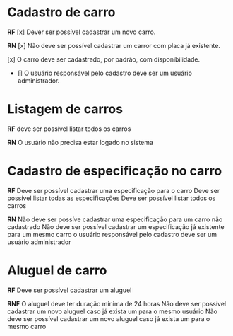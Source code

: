 # Cadastro de carro

**RF**
[x] Dever ser possível cadastrar um novo carro.

**RN**
[x] Não deve ser possível cadastrar um carror com placa já existente.
<!-- [] Não deve ser possível alterar a placa de um carror já cadastrado. -->
[x] O carro deve ser cadastrado, por padrão, com disponibilidade.
* [] O usuário responsável pelo cadastro deve ser um usuário administrador.

# Listagem de carros

**RF**
deve ser possível listar todos os carros

**RN**
O usuário não precisa estar logado no sistema


# Cadastro de especificação no carro
**RF**
Deve ser possível cadastrar uma especificação para o carro
Deve ser possível listar todas as especificações
Deve ser possível listar todos os carros

**RN**
Não deve ser possíve cadastrar uma especificação para um carro não cadastrado
Não deve ser possível cadastrar um especificação já existente para um mesmo carro
o usuário responsável pelo cadastro deve ser um usuário administrador


# Aluguel de carro
**RF**
Deve ser possível cadastrar um aluguel

**RNF**
O aluguel deve ter duração mínima de 24 horas
Não deve ser possível cadastrar um novo aluguel caso já exista um para o mesmo usuário
Não deve ser possível cadastrar um novo aluguel caso já exista um para o mesmo carro